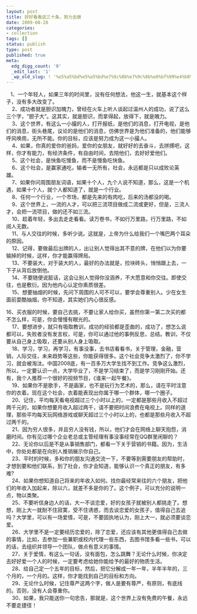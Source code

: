 ```yaml
---
layout: post
title: 好好看看这三十条，努力去做
date: 2009-08-28
categories:
- collection
tags: []
status: publish
type: post
published: true
meta:
  edg_digg_count: '0'
  _edit_last: '1'
  _wp_old_slug: ! '%e5%a5%bd%e5%a5%bd%e7%9c%8b%e7%9c%8b%e8%bf%99%e4%b8%89%e5%8d%81%e6%9d%a1%ef%bc%8c%e5%8a%aa%e5%8a%9b%e5%8e%bb%e5%81%9a'
---
```

<p>
&nbsp; &nbsp;1、一个年轻人，如果三年的时间里，没有任何想法，他这一生，就基本这个样子，没有多大改变了。&nbsp;&nbsp;<br />
&nbsp; &nbsp; 2、成功者就是胆识加魄力，曾经在火车上听人谈起过温州人的成功，说了这么三个字，&ldquo;胆子大&rdquo;。这其实，就是胆识，而拿得起，放得下，就是魄力。&nbsp;&nbsp;<br />
&nbsp; &nbsp; 3、这个世界，有这么一小撮的人，打开报纸，是他们的消息，打开电视，是他们的消息，街头巷尾，议论的是他们的消息，仿佛世界是为他们准备的，他们能够呼风唤雨，无所不能。你的目标，应该是努力成为这一小撮人。&nbsp;&nbsp;<br />
&nbsp; &nbsp; 4、如果，你真的爱你的爸妈，爱你的女朋友，就好好的去奋斗，去拼搏吧，这样，你才有能力，有经济条件，有自由时间，去陪他们，去好好爱他们。&nbsp;&nbsp;<br />
&nbsp; &nbsp; 5、这个社会，是快鱼吃慢鱼，而不是慢鱼吃快鱼。&nbsp;&nbsp;<br />
&nbsp; &nbsp; 6、这个社会，是赢家通吃，输者一无所有，社会，永远都是只以成败论英雄。&nbsp;&nbsp;<br />
&nbsp; &nbsp; 7、如果你问周围朋友词语，如果十个人，九个人说不知道，那么，这是一个机遇，如果十个人，就个人都知道了，就是一个行业。&nbsp;&nbsp;<br />
&nbsp; &nbsp; 8、任何一个行业，一个市场，都是先来的有肉吃，后来的汤都没的喝。&nbsp;&nbsp;<br />
&nbsp; &nbsp; 9、这个世界上，一流的人才，可以把三流项目做成二流或更好，但是，三流人才，会把一流项目，做的还不如三流。&nbsp;&nbsp;<br />
&nbsp; &nbsp; 10、趁着年轻，多出去走走看看。读万卷书，不如行万里路，行万里路，不如阅人无数。&nbsp;&nbsp;<br />
&nbsp; &nbsp; 11、与人交往的时候，多听少说。这就是，上帝为什么给我们一个嘴巴两个耳朵的原因。&nbsp;&nbsp;<br />
&nbsp; &nbsp; 12、记得，要做最后出牌的人，出让别人觉得出其不意的牌，在他们以为你要输掉的时候，这样，你才能赢得牌局。&nbsp;&nbsp;<br />
&nbsp; &nbsp; 13、不要装大，对于装大的人，最好的办法就是，捡块砖头，悄悄跟上去，一下子从背后放倒他。&nbsp;&nbsp;<br />
&nbsp; &nbsp; 14、不要随便说脏话，这会让别人觉得你没涵养，不大愿意和你交往。即使交往，也是敷衍。因为他内心认定你素质很差。&nbsp;&nbsp;<br />
&nbsp; &nbsp; 15、想要抽烟的时候，先问下周围的人可不可以，要学会尊重别人。少在女生面前耍酷抽烟，你不知道，其实她们内心很反感。 </span></p>
<p>16、买衣服的时候，要自己去挑，不要让家人给你买，虽然你第一第二次买的都不怎么样，可是，你会慢慢有眼光的。&nbsp;&nbsp;<br />
&nbsp; &nbsp; 17、要想进步，就只有吸取教训，成功的经验都是歪曲的，成功了，想怎么说都可以，失败者没有发言权，可是，你可以通过他的事例反思，总结。教训，不仅要从自己身上吸取，还要从别人身上吸取。&nbsp;&nbsp;<br />
&nbsp; &nbsp; 18、学习，学习，再学习，有事没事，去书店看看书，关于管理，金融，营销，人际交往，未来趋势等这些，你能获得很多。这个社会竞争太激烈了，你不学习，就会被淘汰。中国2008底，有一百多万大学生找不到工作。竞争这么激烈，所以，一定要认识一点，大学毕业了，不是学习结束了，而是学习刚刚开始。还有，我个人推荐一个很好的视频节目，《谁来一起午餐》。&nbsp;&nbsp;<br />
&nbsp; &nbsp; 19、如果你不是歌手，不是画家，也不是玩行为艺术的，那么，请在平时注意你的衣着。现在这个社会，衣着能表现出你属于哪一个群体，哪一个圈子。&nbsp;&nbsp;<br />
&nbsp; &nbsp; 20、记住，平均每天看电视超过三个小时以上的，一定都是那些月收入不超过两千元的，如果你想要月收入超过两千，请不要把时间浪费在电视上。同样的道理，那些平均每天玩网络游戏或聊天超过三个小时以上的，也都是那些月收入不超过两千的。&nbsp;&nbsp;<br />
&nbsp; &nbsp; 21、因为穷人很多，并且穷人没有钱，所以，他们才会在网络上聊天抱怨，消磨时间。你有见过哪个企业老总或主管经理有事没事经常在QQ群里闲聊的？&nbsp;&nbsp;<br />
&nbsp; &nbsp; 22、无论你以后是不是从事销售部门，都看一下关于营销的书籍。因为，生活中，你处处都是在向别人推销展示你自己。&nbsp;&nbsp;<br />
&nbsp; &nbsp; 23、平时的时候，多和你的朋友沟通交流一下，不要等到需要朋友的帮助时，才想到要和他们联系，到了社会，你才会知道，能够认识一个真正的朋友，有多难?&nbsp;&nbsp;<br />
&nbsp; &nbsp; 24、如果你想知道自己将来的年收入如何。找你最经常来往的六个朋友，把他们的年收入加起来，除以六，就差不多是你的了。这个例子，可以充分的说明一点，物以类聚。&nbsp;&nbsp;<br />
&nbsp; &nbsp; 25、不要听信身边人的话，大一不谈恋爱，好的女孩子就被别人都挑走了。想想，刚上大一就耐不住寂寞，受不住诱惑，而去谈恋爱的女孩子，值得自己去追吗？大学里，可以有一场爱情，可是，不要固执地认为，刚上大一，就必须要谈恋爱。&nbsp;&nbsp;<br />
&nbsp; &nbsp; 26、大学里不是一定要经历恋爱的，除了恋爱，还应该有其他更值得自己去做的事情，比如，去参加一些兼职或校内代理一些东西，去图书馆多看一些书，可以的话，去组织并领导一个团队，做点有意义的事情。&nbsp;&nbsp;<br />
&nbsp; &nbsp; 27、关于爱情，有这么一句话，没有面包，怎么跳舞？无论什么时候，你决定去好好爱一个人的时候，一定要考虑给她你能给予的最好的物质生活。&nbsp;&nbsp;<br />
&nbsp; &nbsp; 28、给自己定一个五年的目标，然后，把它分解成一年一年，半年半年的，三个月的，一个月的。这样，你才能找到自己的目标和方向。&nbsp;&nbsp;<br />
&nbsp; &nbsp; 29、无论什么时候，记住尊严这两个字，做人是要有尊严，有原则，有底线的。否则，没有人会尊重你。&nbsp;&nbsp;<br />
&nbsp; &nbsp; 30、如果，我只能送你一句忠告，那就是，这个世界上没有免费的午餐，永远不要走捷径！</p>
